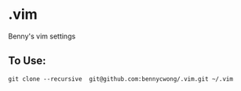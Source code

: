 # .vim
Benny's vim settings

## To Use:
```git clone --recursive  git@github.com:bennycwong/.vim.git ~/.vim```
